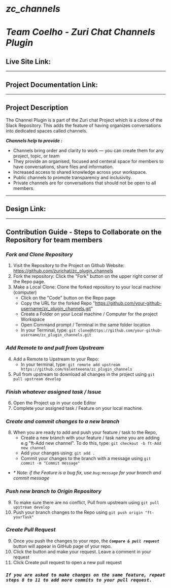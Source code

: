 # **_zc_channels_**

# _Team Coelho - Zuri Chat Channels Plugin_

## **Live Site Link:**

---

## **Project Documentation Link:**

---

## **Project Description**

The Channel Plugin is a part of the Zuri chat Project which is a clone of the Slack Repository.
This adds the feature of having organizes conversations into dedicated spaces called channels.

**_Channels help to provide :_**

- Channels bring order and clarity to work — you can create them for any project, topic, or team
- They provide an organised, focused and centeral space for members to have conversations, share files and information.
- Increased access to shared knowledge across your workspace.
- Public channels to promote transparency and inclusivity.
- Private channels are for conversations that should not be open to all members.

---

## **Design Link:**

---

## **Contribution Guide - Steps to Collaborate on the Repository for team members**

### **_Fork and Clone Repository_**

1. Visit the Repository to the Project on Github Website: https://github.com/zurichat/zc_plugin_channels
2. Fork the repository: Click the "Fork" button on the upper right corner of the Repo page.
3. Make a Local Clone: Clone the forked repository to your local machine (computer)
   - Click on the "Code" button on the Repo page
   - Copy the URL for the forked Repo "https://github.com/your-github-username/zc_plugin_channels.git"
   - Create a Folder on your Local machine / Computer for the project Workspace
   - Open Command prompt / Terminal in the same folder location
   - In your Terminal, type:
     `git clone@https://github.com/your-github-username/zc_plugin_channels.git`

### **_Add Remote to and pull from Upstream_**

4. Add a Remote to Upstream to your Repo:
   - In your terminal, type:
     `git remote add upstream https://github.com/Valenteeena/zc_plugin_channels`
5. Pull from upstream to download all changes in the project using `git pull upstream develop`

### **_Finish whatever assigned task / Issue_**

6. Open the Project up in your code Editor
7. Complete your assigned task / Feature on your local machine.

### **_Create and commit changes to a new branch_**

8. When you are ready to add and push your feature / task to the Repo,
   - Create a new branch with your feature / task name you are adding e.g "ft-Add new channel". To do this, type:
     `git checkout -b ft-Add new channel`
   - Add your changes using:
     `git add . `
   - Commit your changes to the branch with a message using
     `git commit -m "Commit message"`

- _\* Note: if the Feature is a bug fix, use `bug:message` for your branch and commit message_

### **_Push new branch to Origin Repository_**

9. To make sure there are no conflict, Pull from upstream using `git pull upstream develop`
10. Push your branch changes to the Repo using
    `git push origin "ft-yourTask"`

### **_Create Pull Request_**

9. Once you push the changes to your repo, the **_`Compare & pull request`_** button will appear in GitHub page of your repo.
10. Click the button and make your request. Leave a comment in your request
11. Click Create pull request to open a new pull request

### **_`If you are asked to make changes on the same feature, repeat steps 8 to 11 to add more commits to your pull request.`_**
